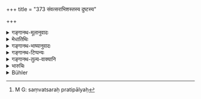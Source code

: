 +++
title = "373 संवत्सराभिशस्तस्य दुष्टस्य"

+++

<details><summary>गङ्गानथ-मूलानुवादः</summary>

If the convicted man is accused again within a year, he shall be punished with a double fine. the same also in the case of intercourse with a ‘vrātyā’ or a ‘chāṇḍālī.’—(373)
</details>

<details><summary>मेधातिथिः</summary>

**अभिशस्तस्** तत्पापकारीत्य् अभिशब्दितः । यो यस्यां स्त्रियां संगृहीतः सो **ऽभिशस्तो** दण्डितः । स चेत् संवत्सरं प्रतिपाल्य,[^२६७] अतीते **संवत्सरे** पुनस् तस्याम् एव संगृह्यते तदा तस्यैकं वारम् अभिशस्तस्य **संवत्सरे** गते पुनर् दुष्टस्य द्विगुणो दण्डः ।


[^२६७]:
     M G: saṃvatsaraḥ pratipālyaḥ

**संवत्सराभिशस्तस्येति** समासपाठे कथंचिद् योजना ।   

**व्रात्यया सह संवासे** तावद् एव । किं यावद् एव पुनर् दुष्टस्य । नेति ब्रूमः । तत्राप्य् उत्तमाधममध्यमानाम् अनेकविधो दण्डः । तत्र को ऽसाव् इह । द्विगुण इति न ज्ञायते । किं तर्हि, **चाण्डाल्या संवासे** यावद् एव **तावद् एव व्रात्ययेति**, "सहस्रं त्व् अन्त्यजस्तेयम्" (म्ध् ८.३८५) इति । व्रातः पूगः संघः, तेन चरन्ती[^२६८] पुंश्चलीति कथंचिद् यः कर्तव्यः[^२६९] । अथ वा[^२७०] व्रातम् अर्हति व्रात्येत्य् अस्तु, यकारो दण्डादिः[^२७१] (पाण् ५.१.६६) । का च व्रातम्[^२७२] अर्हति । यानेकपुरुषोपभोग्या पुंश्चली सा हि पुरुषव्रातम् अर्हति । अथ वानेकपुरुषस्वामिका ग्रामस्य[^२७३] दास्यश् च व्रात्याः । ये तूद्वाहहीनां व्रात्यां[^२७४] मन्यन्ते, तेषां मते न मुख्यः शब्दार्थः । अयं हि व्रात्यशब्दः स्मृतिकारैः सावित्रीपतितेषु प्रयुक्तः । न च स्त्रीणां तत्संभवः । अथ स्त्रीणां विवाहस्य तदापत्तिवचनाद् उपनयनम्, तद्धीनपुरुषवद् व्रात्या, गौणस् तर्हि न मुख्यः । यदि नामोपनयनशब्दो ऽनुपनयने विवाहे प्रयुक्तस् तथाप्य् उपनयनहीनो व्रात्य इत्य् उक्ते न विवाहहीन इति प्रतीयते । तथासिंहो ऽयं देश इत्य् उक्ते न सिंहशब्दस्य माणवके प्रयुक्तस्यापि देशस्यामाणवकत्वं प्रतीयते । अस्ति तत्र मुख्य इहासंभव इति चेत्, नासंभवमात्रनिबन्धना गौणी प्रतीतिः । किं तर्हि, संबन्धम् अपरम् उपेक्ष्य । भवेद् उपनयनशब्दो विवाहे गौणः । व्रात्यशब्दस् तु गौण इति को हेतुः । गौणत्वे ऽपि विवाहाभावनिबन्धन इति दुरुपपदम्[^२७५] । व्रात्यजापि — काकाज् जातः काकः श्येनाज् जातः श्येन इति — व्रात्येति शङ्क्यते । बहुसंबन्धप्रत्यासत्त्या[^२७६] हि तत्र रूपातिदेशप्रतिपत्तिः । व्रात्यभार्या तु सत्य् अपि संबन्धे न व्रात्यशब्देन शक्याभिधातुम् । सो ऽयम् इत्य् अभिसंबन्धे हि "पुंयोगाद् आख्यायाम्" (पाण् ४.१.४८) इति तथा भवितव्यम् । तावतश् चायं भेदविवक्षायां तद्धितेनेति । तस्माद् यदि गौणो व्रात्यशब्दो गृहीतव्यस् तज्जाता प्रत्येया[^२७७] । अथ शब्दार्थे व्रातम् अर्हतीति । विवाहभ्रष्टा तु न मुख्या न गौणीति । न च विवाहकालः स्त्रीणां नियतो यत् कालाद् भ्रष्टा व्रात्याः स्युः । यद् अपि प्राग् ऋतोर् विवाह्याः तद् अपि स्वयंवरस्य ऋतुमत्या विना तत् परेणाभ्यनुज्ञात एव कामम् आ मरण्ं तिष्ठेद्[^२७८] गृहे कन्या[^२७९] ॥ ८.३७३ ॥
</details>

<details><summary>गङ्गानथ-भाष्यानुवादः</summary>

‘*Convicted*’—charged of the crime; when a man has committed adultery with a woman and has been punished, he is said to be ‘*convicted*.’

If such a man, within a year, commits adultery with the same woman, then the man being thus convicted and accused again, the fine shall be double.

Another reading is ‘*saṃvatsarābhiśastasya*’ in the compounded form. In this case also the passage may be construed somehow.

‘“*The same also in the case of intercourse with a* “*vrātyā*,”’—that is, when accused again.

Such cannot be the meaning of the verse, we say. In the case of the intercourse in question, there are hound to be various grades of punishment, in the shape of the ‘lowest,’ the ‘middle’ and the ‘highest’ amercement. So that it is not clear the ‘double’ of which one is meant.

What therefore is meant by ‘the same’ is that the line in the case of intercourse with the ‘*vrātyā*’ is to be ‘the same’ as that in that of the ‘*caṇḍālī*’; and for the latter case, the tine of ‘one thousand’ has been prescribed under 385, below.

‘*Vrātyā*.’—‘*Vrāta*’ means *host, crowd*; so that the ‘*vrātyā*’ would be *one who has intercourse with a large number of men*; the term being explained etymologically as ‘*vrātena charati*’; or it may be explained as ‘*vrātam arhati*,’ the *ya* in the middle coming in in accordance with Pāṇini, 5.1.66. Who would be the woman that would be ‘*vrātyā*’ in this latter sense? The unchaste woman who has intercourse with several men; for it is only she that can be said to be *fit for a host*,’ (‘*vrātam arhati*’).

Or, the term ‘*vrātyā*’ may stand for the village slave-girl, who has several masters.

Some people explain ‘*vrātyā*’ as meaning *unmarried*.

But according to this view the term would not be held to be used in its primary sense. For the writers on *Smṛti* have used the term in the sense of ‘those who have fallen off from the Sāvitrī’; and this cannot he applicable to women.

“But for the woman marriage has been declared to be the substitute for
*upanayana* (initiation into Sāvitrī). So that she who has not been
married, would be a ‘*vrātyā*.’”

But in that case the term would be used in the figurative, not the primary, sense. Even though the term ‘*upanayana*’ has been used in the sense of *marriage*, which is *not-upanayana*, yet when it is declared that ‘the man who is devoid of the *upanayana* is called a *vrātya*,’ it is never understood to mean that the man *devoid of marriage* is meant. Just as when it is said that ‘this place is without a lion,’ it is never understood to mean that ‘the place is without the boy,’—eveu though the term ‘lion’ may have been figuratively used for the ‘boy.’

“In the latter case there is possibility of the primary moaning of the term ‘lion’ being applicable, but in the case in question, there is no such for the term ‘*upanayana*.’”

Figurative use does not depend entirely upon the impossibility of the primary meaning; it stands in need of other attendant circumstances also.

Then again, there is no doubt that the term ‘upana yana’ in the sense of
*marriage* can be only figurative; but what reason can there be for
regarding the term ‘*vrātyā*’ also (in the present text) as figurative? Even though it be figurative, it will he difficult to explain this as being based upon the fact of there being no marriage.

Further, it may be supposed that the woman born of a *vrātya*,’ is also a *vrātyā* on the analogy of the bird born of a *crow* being a *crow*, and that born of the *kite* being a kite. And the term ‘*vrātyā*’ would he applicable to the child by its relationship to the ‘*vrātyā*’ (the nominal affix denoting this relationship).

“But the wife of the *vrātya* man cannot be called a ‘*vrātyā*,’ even though she bear a *relationship* to him.”

But in the case cited the difficulty would be due to the case coming under Pāṇini’s Sūtra 4.1.18 (by which the feminine form would be ‘*vrātyī*’). The case of ‘the child born of the Vrātyā woman’ however does not come under this *Sūtra*.

Thus then, if the term ‘*vrātyā*’ is to be taken in a figurative sense, it is to be understood to stand for ‘the woman born of a *vrātyā* woman.’ If on the other hand, the term is used in its primary sense, then it must mean ‘*she who is fit for a vrāta* or crowd,’—The ‘*unmarried woman*’ on the other hand does not come in either as the primary or the figurative meaning. Further, there is no time fixed for the marriage of women, by transgressing which they would become *vrātyā* (in the sense in which the man transgressing the time-limit for
*Upanayana* becomes known as *vrātya*). As for the rule that girls
should be married *before puberty*,—its transgression also is permitted by the sanctioning of the custom of ‘*Svayaṃvara*,’ ‘self-choice,’ which can be done only when a woman is of a sufficiently advanced age, and hence has attained puberty. And further, if no girl were to be married after puberty, several girls would have to remain in their father’s house till death.—(373).
</details>

<details><summary>गङ्गानथ-टिप्पन्यः</summary>

‘*Vrātyā*’—‘(*a*) A public woman, or (*b*) a woman who belongs, as slave, to several men, or (*c*) ‘unmarried’ (the last being rejected) (Medhātithi who is misrepresented by Buhler);—‘the wife of a person, who, though of a twice-born caste, has not had his sacraments’ (Govindarāja 'and Kullūka).

This verse is quoted in *Vivādaratnākara* (p. 394), which adds the following explanatory notes:—If a man is found to persist in the intercourse for one year, after having been convicted of it,—he should suffer double the penalty prescribed for the first offence of its kind; and the penalty should be enhanced in proportion to the period of duration of the connection. ‘*Vrātyā*’ is the woman fallen from virtue, who has abandoned all meritorious acts; but Halāyudha explains ‘*vrātyā*’ as a maiden that has passed her marriageable age.
</details>

<details><summary>गङ्गानथ-तुल्य-वाक्यानि</summary>

*Mahābhārata* (12.165.66).—‘On having intercourse with a *Cāṇḍāla*
woman, a man of the three higher castes shall he branded with the sign of a headless body and banished; but the Śūdra shall be only branded. A
*Cāṇḍāla* approaching an *Ārya* woman shall be put to death.’
</details>

<details><summary>भारुचिः</summary>

यो यस्याम् अभिगृहीतः स चेत् संवत्सरे ऽतीते पुनस् तस्याम् एवाभिगृह्येत् तस्य यथोपदेशाद् द्विगुणो दण्डः कर्तव्यः । यस् तु संवत्सराद् अर्वाक् पुनर् अपि गृह्यते तस्य प्रथममासे द्वादशगुणो दण्डः एवं मासानुमासं भागह्रासेन तावद् दण्डप्रकॢप्तिः । यावत् संवत्सरे ऽतीते द्विगुणो दण्ड इति । एवं संवत्सराद् ऊर्ध्वं भागद्वादशभागह्रासेन मासानुमास एव दण्डः प्रकल्प्यः । यावद् एक एव भागो ऽवशिष्ट इति । एवं प्रत्यागमने यो दण्डः प्रकल्प्यते तस्याप्य् एषैव प्रकॢप्तिर् अनूद्यते । चण्डालीगमने च दण्डं वक्ष्यति "सहस्रं त्व् अन्त्यजस्त्रियम्" इति ॥ ३.३७२ ॥
</details>

<details><summary>Bühler</summary>

373	On a man (once) convicted, who is (again) accused within a year, a double fine (must be inflicted); even thus (must the fine be doubled) for (repeated) intercourse with a Vratya and a Kandali.
</details>
